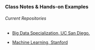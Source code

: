 ### Class Notes & Hands-on Examples



###### Current Repositories

- [Big Data Specialization, UC San Diego.](bigdata-specialization-ucsandiego/)  

- [Machine Learning, Stanford](machinelearning-stanford)